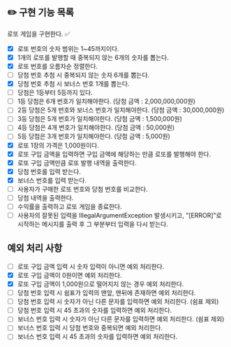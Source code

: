 ## ✏️ 구현 기능 목록

로또 게임을 구현한다. ✅

- [x] 로또 번호의 숫자 범위는 1~45까지이다.
- [x] 1개의 로또를 발행할 때 중복되지 않는 6개의 숫자를 뽑는다.
- [x] 로또 번호를 오름차순 정렬한다.
- [ ] 당첨 번호 추첨 시 중복되지 않는 숫자 6개를 뽑는다.
- [x] 당첨 번호 추첨 시 보너스 번호 1개를 뽑는다.
- [ ] 당첨은 1등부터 5등까지 있다.
- [ ] 1등 당첨은 6개 번호가 일치해야한다. (당첨 금액 : 2,000,000,000원)
- [ ] 2등 당첨은 5개 번호와 보너스 번호가 일치해야한다. (당첨 금액 : 30,000,000원)
- [ ] 3등 당첨은 5개 번호가 일치해야한다. (당첨 금액 : 1,500,000원)
- [ ] 4등 당첨은 4개 번호가 일치해야한다. (당첨 금액 : 50,000원)
- [ ] 5등 당첨은 3개 번호가 일치해야한다. (당첨 금액 : 5,000원)
- [x] 로또 1장의 가격은 1,000원이다.
- [x] 로또 구입 금액을 입력하면 구입 금액에 해당하는 만큼 로또를 발행해야 한다.
- [x] 로또 구입 금액만큼 로또 발행 내역을 출력한다.
- [x] 당첨 번호를 입력 받는다.
- [x] 보너스 번호를 입력 받는다.
- [ ] 사용자가 구매한 로또 번호와 당첨 번호를 비교한다.
- [ ] 당첨 내역을 출력한다.
- [ ] 수익률을 출력하고 로또 게임을 종료한다.
- [ ] 사용자의 잘못된 입력을 IllegalArgumentException 발생시키고, "[ERROR]"로 시작하는 메시지를 출력 후 그 부분부터 입력을 다시 받는다.

## 예외 처리 사항
- [ ] 로또 구입 금액 입력 시 숫자 입력이 아니면 예외 처리한다.
- [x] 로또 구입 금액이 0원이면 예외 처리한다.
- [x] 로또 구입 금액이 1,000원으로 떨어지지 않는 경우 예외 처리한다.
- [ ] 당첨 번호 입력 시 쉼표가 입력의 맨앞, 맨뒤에 존재하면 예외 처리한다.
- [ ] 당첨 번호 입력 시 숫자가 아닌 다른 문자를 입력하면 예외 처리한다. (쉼표 제외)
- [ ] 당첨 번호 입력 시 45 초과의 숫자를 입력하면 예외 처리한다.
- [ ] 보너스 번호 입력 시 숫자가 아닌 다른 문자를 입력하면 예외 처리한다. (쉼표 제외)
- [ ] 보너스 번호 입력 시 당첨 번호와 중복되면 예외 처리한다.
- [ ] 보너스 번호 입력 시 45 초과의 숫자를 입력하면 예외 처리한다.